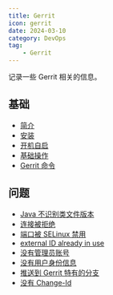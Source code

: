 ```yaml
---
title: Gerrit
icon: gerrit
date: 2024-03-10
category: DevOps
tag:
    - Gerrit
---
```


记录一些 Gerrit 相关的信息。

<!-- more -->

## 基础

- [简介](./tutorial/introduction.md)
- [安装](./tutorial/install.md)
- [开机自启](./tutorial/self_start.md)
- [基础操作](./tutorial/basic_operation.md)
- [Gerrit 命令](./tutorial/command.md)

## 问题

- [Java 不识别类文件版本](./problem/java_runtime.md)
- [连接被拒绝](./problem/connection_refused.md)
- [端口被 SELinux 禁用](./problem/port_disabled_selinux.md)
- [external ID already in use](./problem/external_id.md)
- [没有管理员账号](./problem/no_admin_account.md)
- [没有用户身份信息](./problem/no_author_identity.md)
- [推送到 Gerrit 特有的分支](./problem/push_gerrit_branch.md)
- [没有 Change-Id](./problem/no_change_id.md)
